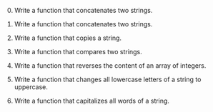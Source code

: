 0. Write a function that concatenates two strings.



1. Write a function that concatenates two strings.



2. Write a function that copies a string.



3. Write a function that compares two strings.



4. Write a function that reverses the content of an array of integers.



5. Write a function that changes all lowercase letters of a string to uppercase.



6. Write a function that capitalizes all words of a string.



